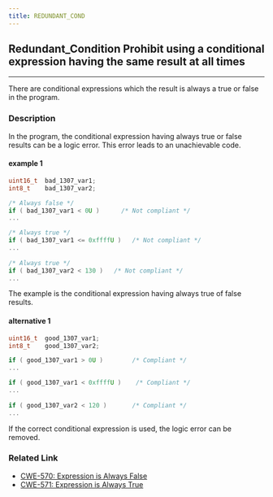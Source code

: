 ```yaml
---
title: REDUNDANT_COND
---
```


## Redundant_Condition Prohibit using a conditional expression having the same result at all times
----
There are conditional expressions which the result is always a true or false in the program.
### Description
In the program, the conditional expression having always true or false results can be a logic error. This error leads to an unachievable code.
#### __example 1__
```cpp
uint16_t  bad_1307_var1;
int8_t    bad_1307_var2;

/* Always false */
if ( bad_1307_var1 < 0U )      /* Not compliant */   
...

/* Always true */
if ( bad_1307_var1 <= 0xffffU )   /* Not compliant */
...
     
/* Always true */
if ( bad_1307_var2 < 130 )   /* Not compliant */ 
...
```
The example is the conditional expression having always true of false results.

#### __alternative 1__
```cpp
uint16_t  good_1307_var1;
int8_t    good_1307_var2;

if ( good_1307_var1 > 0U )        /* Compliant */
...

if ( good_1307_var1 < 0xffffU )    /* Compliant */
...
     
if ( good_1307_var2 < 120 )       /* Compliant */ 
...
```
If the correct conditional expression is used, the logic error can be removed.

### Related Link
+ [CWE-570: Expression is Always False](https://cwe.mitre.org/data/definitions/570.html)
+ [CWE-571: Expression is Always True](https://cwe.mitre.org/data/definitions/571.html)

